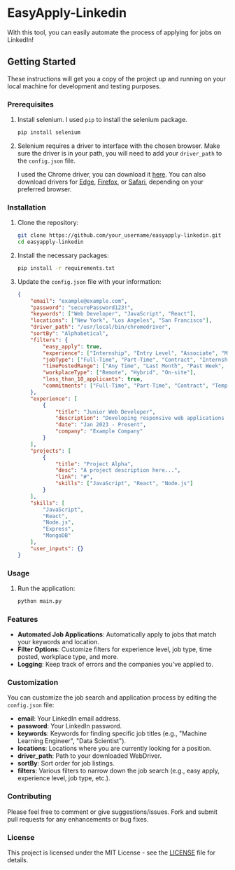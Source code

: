 # EasyApply-Linkedin

With this tool, you can easily automate the process of applying for jobs on LinkedIn!

## Getting Started

These instructions will get you a copy of the project up and running on your local machine for development and testing purposes.

### Prerequisites

1. Install selenium. I used `pip` to install the selenium package.
    ```sh
    pip install selenium
    ```

2. Selenium requires a driver to interface with the chosen browser. Make sure the driver is in your path, you will need to add your `driver_path` to the `config.json` file.

    I used the Chrome driver, you can download it [here](https://sites.google.com/a/chromium.org/chromedriver/downloads). You can also download drivers for [Edge](https://developer.microsoft.com/en-us/microsoft-edge/tools/webdriver/), [Firefox](https://github.com/mozilla/geckodriver/releases), or [Safari](https://webkit.org/blog/6900/webdriver-support-in-safari-10/), depending on your preferred browser.

### Installation

1. Clone the repository:
    ```sh
    git clone https://github.com/your_username/easyapply-linkedin.git
    cd easyapply-linkedin
    ```

2. Install the necessary packages:
    ```sh
    pip install -r requirements.txt
    ```

3. Update the `config.json` file with your information:
    ```json
    {
        "email": "example@example.com",
        "password": "securePassword123!",
        "keywords": ["Web Developer", "JavaScript", "React"],
        "locations": ["New York", "Los Angeles", "San Francisco"],
        "driver_path": "/usr/local/bin/chromedriver",
        "sortBy": "Alphabetical",
        "filters": {
            "easy_apply": true,
            "experience": ["Internship", "Entry Level", "Associate", "Mid-Senior Level", "Director", "Executive"], 
            "jobType": ["Full-Time", "Part-Time", "Contract", "Internship", "Temporary"], 
            "timePostedRange": ["Any Time", "Last Month", "Past Week", "Past 24 Hours"], 
            "workplaceType": ["Remote", "Hybrid", "On-site"],
            "less_than_10_applicants": true, 
            "commitments": ["Full-Time", "Part-Time", "Contract", "Temporary", "Volunteer"] 
        },
        "experience": [
            {
                "title": "Junior Web Developer",
                "description": "Developing responsive web applications using JavaScript and React.",
                "date": "Jan 2023 - Present",
                "company": "Example Company"
            }
        ],
        "projects": [
            {
                "title": "Project Alpha",
                "desc": "A project description here...",
                "link": "#",
                "skills": ["JavaScript", "React", "Node.js"]
            }
        ],
        "skills": [
            "JavaScript",
            "React",
            "Node.js",
            "Express",
            "MongoDB"
        ],
        "user_inputs": {}
    }
    ```

### Usage

1. Run the application:
    ```sh
    python main.py
    ```

### Features

- **Automated Job Applications**: Automatically apply to jobs that match your keywords and location.
- **Filter Options**: Customize filters for experience level, job type, time posted, workplace type, and more.
- **Logging**: Keep track of errors and the companies you've applied to.

### Customization

You can customize the job search and application process by editing the `config.json` file:
- **email**: Your LinkedIn email address.
- **password**: Your LinkedIn password.
- **keywords**: Keywords for finding specific job titles (e.g., "Machine Learning Engineer", "Data Scientist").
- **locations**: Locations where you are currently looking for a position.
- **driver_path**: Path to your downloaded WebDriver.
- **sortBy**: Sort order for job listings.
- **filters**: Various filters to narrow down the job search (e.g., easy apply, experience level, job type, etc.).

### Contributing

Please feel free to comment or give suggestions/issues. Fork and submit pull requests for any enhancements or bug fixes.

### License

This project is licensed under the MIT License - see the [LICENSE](LICENSE) file for details.
